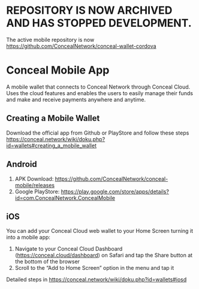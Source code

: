 # REPOSITORY IS NOW ARCHIVED AND HAS STOPPED DEVELOPMENT.

The active mobile repository is now https://github.com/ConcealNetwork/conceal-wallet-cordova

# Conceal Mobile App

A mobile wallet that connects to Conceal Network through Conceal Cloud. Uses the cloud features and enables the users to easily manage their funds and make and receive payments anywhere and anytime.

## Creating a Mobile Wallet
Download the official app from Github or PlayStore and follow these steps https://conceal.network/wiki/doku.php?id=wallets#creating_a_mobile_wallet

## Android
1. APK Download: https://github.com/ConcealNetwork/conceal-mobile/releases
2. Google PlayStore: https://play.google.com/store/apps/details?id=com.ConcealNetwork.ConcealMobile

## iOS
You can add your Conceal Cloud web wallet to your Home Screen turning it into a mobile app:
1. Navigate to your Conceal Cloud Dashboard (https://conceal.cloud/dashboard) on Safari and tap the Share button at the bottom of the browser
2. Scroll to the “Add to Home Screen” option in the menu and tap it

Detailed steps in https://conceal.network/wiki/doku.php?id=wallets#iosd  
